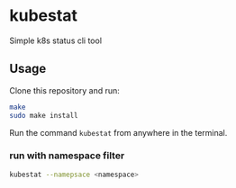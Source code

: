 # kubestat

Simple k8s status cli tool

## Usage

Clone this repository and run:

```bash
make
sudo make install
```

Run the command `kubestat` from anywhere in the terminal.

### run with namespace filter

```bash
kubestat --namepsace <namespace>
```
